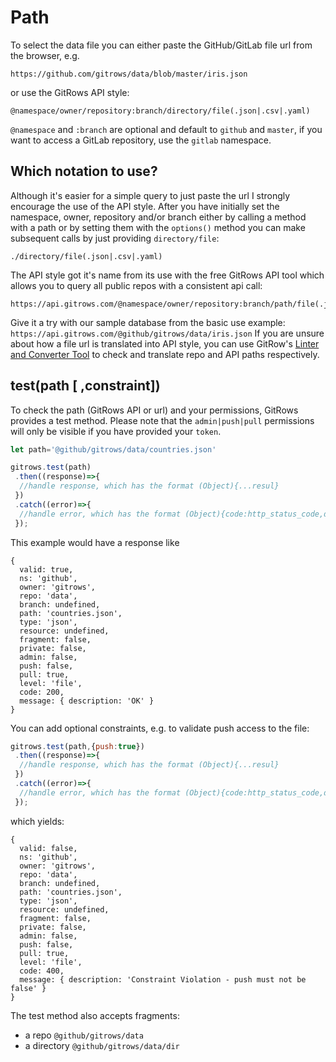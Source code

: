 
# Path

To select the data file you can either paste the GitHub/GitLab file url from the browser, e.g.

```url
https://github.com/gitrows/data/blob/master/iris.json
```

or use the GitRows API style:

```
@namespace/owner/repository:branch/directory/file(.json|.csv|.yaml)
```

`@namespace` and `:branch` are optional and default to `github` and `master`, if you want to access a GitLab repository, use the `gitlab` namespace.


## Which notation to use?

Although it's easier for a simple query to just paste the url I strongly encourage the use of the API style. After you have initially set the namespace, owner, repository and/or branch either by calling a method with a path or by setting them with the `options()` method you can make subsequent calls by just providing `directory/file`:

```
./directory/file(.json|.csv|.yaml)
```

The API style got it's name from its use with the free GitRows API tool which allows you to query all public repos with a consistent api call:

```
https://api.gitrows.com/@namespace/owner/repository:branch/path/file(.json|.csv|.yaml)
```

Give it a try with our sample database from the basic use example: `https://api.gitrows.com/@github/gitrows/data/iris.json` If you are unsure about how a file url is translated into API style, you can use GitRow's [Linter and Converter Tool](https://gitrows.com/linter) to check and translate repo and API paths respectively.

## test(path [ ,constraint])

To check the path (GitRows API or url) and your permissions, GitRows provides a test method. Please note that the `admin|push|pull` permissions will only be visible if you have provided your `token`.

```js
let path='@github/gitrows/data/countries.json'

gitrows.test(path)
 .then((response)=>{
  //handle response, which has the format (Object){...resul}
 })
 .catch((error)=>{
  //handle error, which has the format (Object){code:http_status_code,description='http_status_description'}
 });
```

This example would have a response like

```
{
  valid: true,
  ns: 'github',
  owner: 'gitrows',
  repo: 'data',
  branch: undefined,
  path: 'countries.json',
  type: 'json',
  resource: undefined,
  fragment: false,
  private: false,
  admin: false,
  push: false,
  pull: true,
  level: 'file',
  code: 200,
  message: { description: 'OK' }
}
```

You can add optional constraints, e.g. to validate push access to the file:

```js
gitrows.test(path,{push:true})
 .then((response)=>{
  //handle response, which has the format (Object){...resul}
 })
 .catch((error)=>{
  //handle error, which has the format (Object){code:http_status_code,description='http_status_description'}
 });
```

which yields:

```
{
  valid: false,
  ns: 'github',
  owner: 'gitrows',
  repo: 'data',
  branch: undefined,
  path: 'countries.json',
  type: 'json',
  resource: undefined,
  fragment: false,
  private: false,
  admin: false,
  push: false,
  pull: true,
  level: 'file',
  code: 400,
  message: { description: 'Constraint Violation - push must not be false' }
}
```

The test method also accepts fragments:

- a repo `@github/gitrows/data`
- a directory `@github/gitrows/data/dir`
